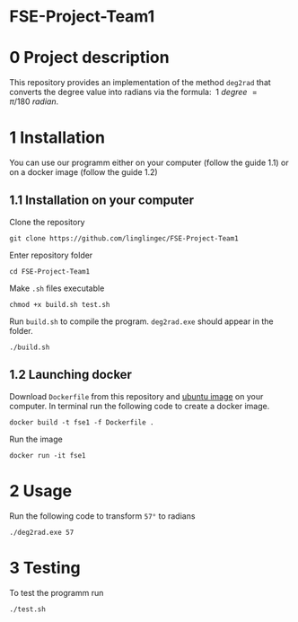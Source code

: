 # FSE-Project-Team1

# 0 Project description
This repository provides an implementation of the method `deg2rad` that converts the degree value into radians via the formula:
$\ 1 \ degree \ = \pi/180 \ radian$.

# 1 Installation
You can use our programm either on your computer (follow the guide 1.1) or on a docker image (follow the guide 1.2)

## 1.1 Installation on your computer

Clone the repository

```commandline
git clone https://github.com/linglingec/FSE-Project-Team1
```

Enter repository folder

```commandline
cd FSE-Project-Team1
```

Make `.sh` files executable

```
chmod +x build.sh test.sh
```

Run `build.sh` to compile the program. `deg2rad.exe` should appear in the folder. 

```commandline
./build.sh
```

## 1.2 Launching docker 

Download `Dockerfile` from this repository and [ubuntu image](https://hub.docker.com/_/ubuntu) on your computer. In terminal run the following code to create a docker image.

```commandline
docker build -t fse1 -f Dockerfile .
```

Run the image

```commandline
docker run -it fse1
```

# 2 Usage

Run the following code to transform `57°` to radians

```commandline
./deg2rad.exe 57
```

# 3 Testing

To test the programm run 

```commandline
./test.sh
```
